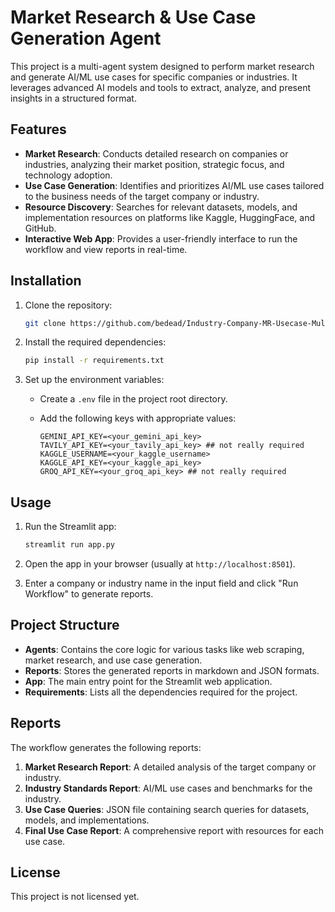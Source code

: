 # Market Research & Use Case Generation Agent

This project is a multi-agent system designed to perform market research and generate AI/ML use cases for specific companies or industries. It leverages advanced AI models and tools to extract, analyze, and present insights in a structured format.

## Features

- **Market Research**: Conducts detailed research on companies or industries, analyzing their market position, strategic focus, and technology adoption.
- **Use Case Generation**: Identifies and prioritizes AI/ML use cases tailored to the business needs of the target company or industry.
- **Resource Discovery**: Searches for relevant datasets, models, and implementation resources on platforms like Kaggle, HuggingFace, and GitHub.
- **Interactive Web App**: Provides a user-friendly interface to run the workflow and view reports in real-time.

## Installation

1. Clone the repository:

   ```bash
   git clone https://github.com/bedead/Industry-Company-MR-Usecase-Multi-Agent
   ```

2. Install the required dependencies:

   ```bash
   pip install -r requirements.txt
   ```

3. Set up the environment variables:
   - Create a `.env` file in the project root directory.
   - Add the following keys with appropriate values:

     ```
     GEMINI_API_KEY=<your_gemini_api_key>
     TAVILY_API_KEY=<your_tavily_api_key> ## not really required
     KAGGLE_USERNAME=<your_kaggle_username>
     KAGGLE_API_KEY=<your_kaggle_api_key>
     GROQ_API_KEY=<your_groq_api_key> ## not really required
     ```

## Usage

1. Run the Streamlit app:

   ```bash
   streamlit run app.py
   ```

2. Open the app in your browser (usually at `http://localhost:8501`).

3. Enter a company or industry name in the input field and click "Run Workflow" to generate reports.

## Project Structure

- **Agents**: Contains the core logic for various tasks like web scraping, market research, and use case generation.
- **Reports**: Stores the generated reports in markdown and JSON formats.
- **App**: The main entry point for the Streamlit web application.
- **Requirements**: Lists all the dependencies required for the project.

## Reports

The workflow generates the following reports:

1. **Market Research Report**: A detailed analysis of the target company or industry.
2. **Industry Standards Report**: AI/ML use cases and benchmarks for the industry.
3. **Use Case Queries**: JSON file containing search queries for datasets, models, and implementations.
4. **Final Use Case Report**: A comprehensive report with resources for each use case.

## License

This project is not licensed yet.
